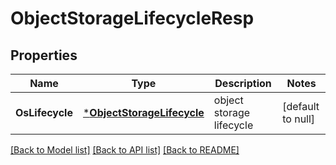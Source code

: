 # ObjectStorageLifecycleResp

## Properties
Name | Type | Description | Notes
------------ | ------------- | ------------- | -------------
**OsLifecycle** | [***ObjectStorageLifecycle**](ObjectStorageLifecycle.md) | object storage lifecycle | [default to null]

[[Back to Model list]](../README.md#documentation-for-models) [[Back to API list]](../README.md#documentation-for-api-endpoints) [[Back to README]](../README.md)


